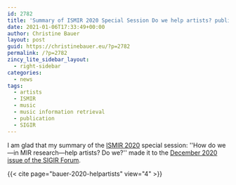 ```yaml
---
id: 2782
title: 'Summary of ISMIR 2020 Special Session Do we help artists? published in SIGIR Forum'
date: 2021-01-06T17:33:49+00:00
author: Christine Bauer
layout: post
guid: https://christinebauer.eu/?p=2782
permalink: /?p=2782
zincy_lite_sidebar_layout:
  - right-sidebar
categories:
  - news
tags:
  - artists
  - ISMIR
  - music
  - music information retrieval
  - publication
  - SIGIR
---
```

I am glad that my summary of the <a href="https://www.ismir2020.net" rel="noopener" target="_blank">ISMIR 2020</a> special session: ''How do we—in MIR research—help artists? Do we?'' made it to the <a href="http://sigir.org/forum/issues/december-2020/" rel="noopener" target="_blank">December 2020 issue of the SIGIR Forum</a>.

{{< cite page="bauer-2020-helpartists" view="4" >}}
